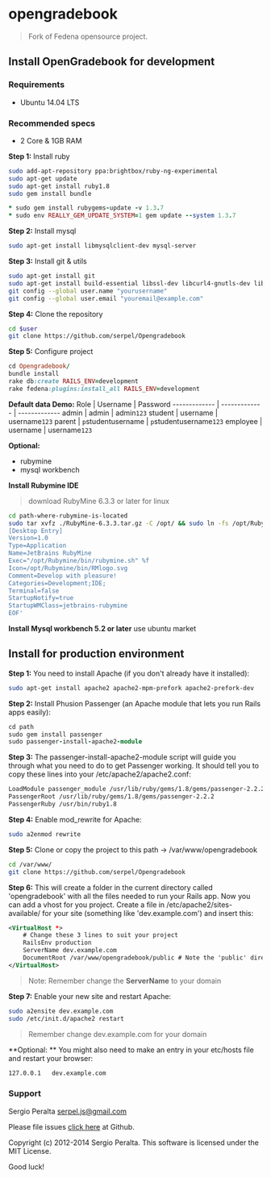 opengradebook
=============
> Fork of Fedena opensource project.

## Install OpenGradebook for development

### Requirements
* Ubuntu 14.04 LTS

### Recommended specs
* 2 Core & 1GB RAM

**Step 1:** Install ruby
```sh
sudo add-apt-repository ppa:brightbox/ruby-ng-experimental 
sudo apt-get update
sudo apt-get install ruby1.8
sudo gem install bundle
```

```ruby
* sudo gem install rubygems-update -v 1.3.7
* sudo env REALLY_GEM_UPDATE_SYSTEM=1 gem update --system 1.3.7
```

**Step 2:** Install mysql
```sh
sudo apt-get install libmysqlclient-dev mysql-server
```

**Step 3:**  Install git & utils
```sh
sudo apt-get install git
sudo apt-get install build-essential libssl-dev libcurl4-gnutls-dev libexpat1-dev gettext unzip
git config --global user.name "yourusername"
git config --global user.email "youremail@example.com"
```

**Step 4:**  Clone the repository
```sh
cd $user
git clone https://github.com/serpel/Opengradebook
```

**Step 5:**  Configure project
```ruby
cd Opengradebook/
bundle install
rake db:create RAILS_ENV=development
rake fedena:plugins:install_all RAILS_ENV=development
```

**Default data Demo:** 
Role          | Username      | Password
------------- | ------------- | ------------- 
admin         | admin         | admin`123`
student       | username      | username`123`
parent        | `p`studentusername  | `p`studentusername`123`
employee      | username      | username`123`

**Optional:** 
* rubymine
* mysql workbench

**Install Rubymine IDE**
> download RubyMine 6.3.3 or later for linux

```sh
cd path-where-rubymine-is-located
sudo tar xvfz ./RubyMine-6.3.3.tar.gz -C /opt/ && sudo ln -fs /opt/RubyMine-6.3.3 /opt/Rubymine && sudo ln -fs /opt/Rubymine/bin/rubymine.sh /usr/bin/mine && sudo bash -c 'cat > /usr/share/applications/jetbrains-rubymine.desktop <<EOF
[Desktop Entry]
Version=1.0
Type=Application
Name=JetBrains RubyMine
Exec="/opt/Rubymine/bin/rubymine.sh" %f
Icon=/opt/Rubymine/bin/RMlogo.svg
Comment=Develop with pleasure!
Categories=Development;IDE;
Terminal=false
StartupNotify=true
StartupWMClass=jetbrains-rubymine
EOF'
```
**Install Mysql workbench 5.2 or later**
use ubuntu market

## Install for production environment

**Step 1:** You need to install Apache (if you don't already have it installed):
```sh
sudo apt-get install apache2 apache2-mpm-prefork apache2-prefork-dev
```

**Step 2:** Install Phusion Passenger (an Apache module that lets you run Rails apps easily):
```ruby
cd path
sudo gem install passenger
sudo passenger-install-apache2-module
```
**Step 3:** The passenger-install-apache2-module script will guide you through what you need to do to get Passenger working. It should tell you to copy these lines into your /etc/apache2/apache2.conf:
```sh
LoadModule passenger_module /usr/lib/ruby/gems/1.8/gems/passenger-2.2.2/ext/apache2/mod_passenger.so
PassengerRoot /usr/lib/ruby/gems/1.8/gems/passenger-2.2.2
PassengerRuby /usr/bin/ruby1.8
```

**Step 4:**
Enable mod_rewrite for Apache:
```sh
sudo a2enmod rewrite
```
**Step 5:** Clone or copy the project to this path -> /var/www/opengradebook
```sh
cd /var/www/
git clone https://github.com/serpel/Opengradebook
```

**Step 6:** This will create a folder in the current directory called 'opengradebook' with all the files needed to run your Rails app. Now you can add a vhost for you project.
Create a file in /etc/apache2/sites-available/ for your site (something like 'dev.example.com') and insert this:

```xml
<VirtualHost *>
    # Change these 3 lines to suit your project
    RailsEnv production
    ServerName dev.example.com
    DocumentRoot /var/www/opengradebook/public # Note the 'public' directory
</VirtualHost>
```
> Note: Remember change the **ServerName** to your domain

**Step 7:** Enable your new site and restart Apache:
```sh
sudo a2ensite dev.example.com
sudo /etc/init.d/apache2 restart
```
> Remember change dev.example.com for your domain

**Optional: ** You might also need to make an entry in your etc/hosts file and restart your browser:
```sh
127.0.0.1   dev.example.com
```

### Support
Sergio Peralta serpel.js@gmail.com

Please file issues [click here] at Github. 

Copyright (c) 2012-2014 Sergio Peralta. This software is licensed under the MIT License.

[click here]:https://github.com/serpel/Opengradebook/issues

Good luck!
